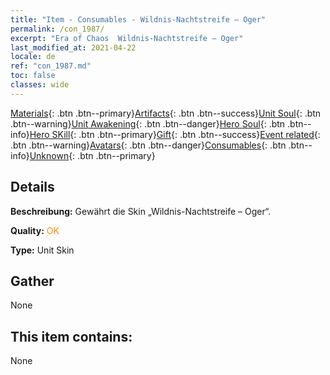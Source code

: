 ```yaml
---
title: "Item - Consumables - Wildnis-Nachtstreife – Oger"
permalink: /con_1987/
excerpt: "Era of Chaos  Wildnis-Nachtstreife – Oger"
last_modified_at: 2021-04-22
locale: de
ref: "con_1987.md"
toc: false
classes: wide
---
```

 [Materials](/ItemsDE/){: .btn .btn--primary}[Artifacts](/ItemsDE/Artifacts/){: .btn .btn--success}[Unit Soul](/ItemsDE/UnitSoul/){: .btn .btn--warning}[Unit Awakening](/ItemsDE/UnitAwakening/){: .btn .btn--danger}[Hero Soul](/ItemsDE/HeroSoul/){: .btn .btn--info}[Hero SKill](/ItemsDE/HeroSkill/){: .btn .btn--primary}[Gift](/ItemsDE/Gift/){: .btn .btn--success}[Event related](/ItemsDE/Events/){: .btn .btn--warning}[Avatars](/ItemsDE/Avatars/){: .btn .btn--danger}[Consumables](/ItemsDE/Consumables/){: .btn .btn--info}[Unknown](/ItemsDE/Unknown/){: .btn .btn--primary}

## Details
 **Beschreibung:** Gewährt die Skin „Wildnis-Nachtstreife – Oger“.

 **Quality:** <span style="color: #FF8C00">OK</span>

 **Type:** Unit Skin

## Gather

  None

## This item contains:

  None

